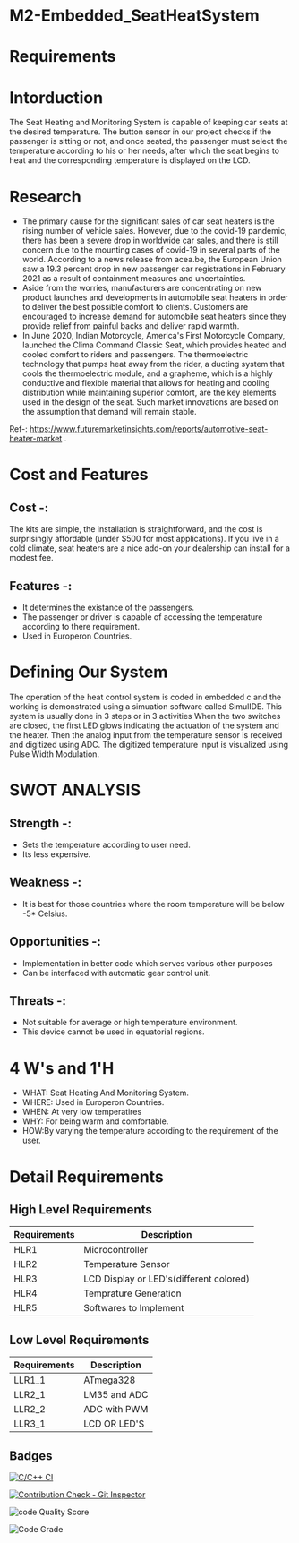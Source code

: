 # M2-Embedded_SeatHeatSystem

# Requirements
# Intorduction
The Seat Heating and Monitoring System is capable of keeping car seats at the desired temperature. The button sensor in our project checks if the passenger is sitting or not, and once seated, the passenger must select the temperature according to his or her needs, after which the seat begins to heat and the corresponding temperature is displayed on the LCD.

# Research
- The primary cause for the significant sales of car seat heaters is the rising number of vehicle sales. However, due to the covid-19 pandemic, there has been a severe drop in worldwide car sales, and there is still concern due to the mounting cases of covid-19 in several parts of the world. According to a news release from acea.be, the European Union saw a 19.3 percent drop in new passenger car registrations in February 2021 as a result of containment measures and uncertainties.
- Aside from the worries, manufacturers are concentrating on new product launches and developments in automobile seat heaters in order to deliver the best possible comfort to clients. Customers are encouraged to increase demand for automobile seat heaters since they provide relief from painful backs and deliver rapid warmth.
- In June 2020, Indian Motorcycle, America's First Motorcycle Company, launched the Clima Command Classic Seat, which provides heated and cooled comfort to riders and passengers. The thermoelectric technology that pumps heat away from the rider, a ducting system that cools the thermoelectric module, and a grapheme, which is a highly conductive and flexible material that allows for heating and cooling distribution while maintaining superior comfort, are the key elements used in the design of the seat. Such market innovations are based on the assumption that demand will remain stable.

Ref-: https://www.futuremarketinsights.com/reports/automotive-seat-heater-market .

# Cost and Features

## Cost -:
 The kits are simple, the installation is straightforward, and the cost is surprisingly affordable (under $500 for most applications). If you live in a cold climate, seat heaters are a nice add-on your dealership can install for a modest fee.
 
 ## Features -:
-  It determines the existance of the passengers.
-  The passenger or driver is capable of accessing the temperature according to there requirement.
-  Used in Europeron Countries.
# Defining Our System
The operation of the heat control system is coded in embedded c and the working is demonstrated using a simuation software called SimulIDE.
This system is usually done in 3 steps or in 3 activities
When the two switches are closed, the first LED glows indicating the actuation of the system and the heater.
Then the analog input from the temperature sensor is received and digitized using ADC.
The digitized temperature input is visualized using Pulse Width Modulation.

# SWOT ANALYSIS

## Strength -:
- Sets the temperature according to user need.
- Its less expensive.

## Weakness -:
- It is best for those countries where the room temperature will be below -5* Celsius.

## Opportunities -:
- Implementation in better code which serves various other purposes
- Can be interfaced with automatic gear control unit.

## Threats -:
- Not suitable for average or high temperature environment.
- This device cannot be used in equatorial regions.

# 4 W's and 1'H
* WHAT: Seat Heating And Monitoring System.
* WHERE: Used in Europeron Countries.
* WHEN: At very low temperatires
* WHY: For being warm and comfortable.
* HOW:By varying the temperature according to the requirement of the user.

 # Detail Requirements
## High Level Requirements
| Requirements | Description |
| --- | --- |
| HLR1 | Microcontroller |
| HLR2 | Temperature Sensor |
| HLR3 | LCD Display or LED&#39;s(different colored) |
| HLR4 | Temprature Generation |
| HLR5 | Softwares to Implement |
## Low Level Requirements
| Requirements | Description |
| --- | --- |
| LLR1\_1 | ATmega328 |
| LLR2\_1 | LM35 and ADC |
| LLR2\_2 | ADC with PWM |
| LLR3\_1 | LCD OR LED&#39;S |

## Badges
[![C/C++ CI](https://github.com/Abhilash1101/M2-Embedded_SeatHeatSystem/actions/workflows/c-cpp1.yml/badge.svg)](https://github.com/Abhilash1101/M2-Embedded_SeatHeatSystem/actions/workflows/c-cpp1.yml)

[![Contribution Check - Git Inspector](https://github.com/Abhilash1101/M2-Embedded_SeatHeatSystem/actions/workflows/gitinspector.yml/badge.svg)](https://github.com/Abhilash1101/M2-Embedded_SeatHeatSystem/actions/workflows/gitinspector.yml)

![code Quality Score](https://api.codiga.io/project/30302/score/svg)

![Code Grade](https://api.codiga.io/project/30302/status/svg)
